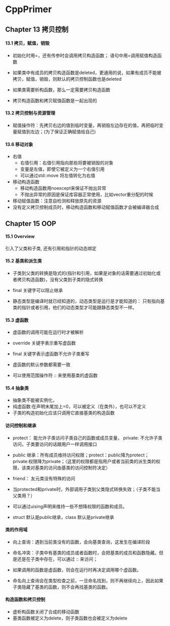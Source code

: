 # CppPrimer

## Chapter 13 拷贝控制

#### 13.1 拷贝，赋值，销毁
* 初始化时用=，还有传参时会调用拷贝构造函数； 语句中用=调用赋值构造函数

* 如果类中有成员的拷贝构造函数是deleted，更通用的说，如果有成员不能被拷贝，赋值，销毁，则默认的拷贝控制函数也是deleted

* 如果类需要析构函数，那么一定需要拷贝构造函数

* 拷贝构造函数和拷贝赋值函数是一起出现的


#### 13.2 拷贝控制与资源管理

* 赋值操作符：先拷贝右边的值到临时变量，再销毁左边存在的值，再把临时变量赋值到左边；(为了保证正确赋值给自己)

#### 13.6 移动对象
* 右值
    * 右值引用：右值引用指向那些将要被销毁的对象
    * 变量是左值，即使它被定义为一个右值引用
    * 可以通过std::move 将左值转化为右值
* 移动构造函数
    * 移动构造函数用noexcept来保证不抛出异常
    * 不抛出异常的原因是保证库容器正常使用，比如vector重分配的时候
* 移动赋值函数：注意自检测和释放原先的资源
* 没有定义拷贝控制成员时，移动构造函数和移动赋值函数才会被编译器合成




## Chapter 15 OOP

#### 15.1 Overview

引入了父类和子类,
还有引用和指针的动态绑定

#### 15.2 基类和派生类

* 子类到父类的转换是隐式的(指针和引用，如果是对象的话需要通过初始化或者拷贝构造函数)，没有父类到子类的隐式转换

* final 关键字可以阻止继承

* 静态类型是编译时就已经知道的，动态类型是运行是才能知道的：
只有指向基类的指针或者引用，他们的动态类型才可能跟静态类型不一样。

#### 15.3 虚函数

* 虚函数的调用可能在运行时才被解析

* override 关键字表示重写虚函数

* final 关键字表示虚函数不允许子类重写
* 虚函数的默认参数都需要一致

* 可以使用范围操作符 :: 来使用基类的虚函数

#### 15.4 抽象类

* 抽象类不能被实例化，
* 纯虚函数:在声明末尾加上=0，可以被定义（在类外），也可以不定义
* 子类的构造初始化应该只调用它直接基类的构造函数

#### 访问控制和继承

* protect： 能允许子类访问子类自己的函数或成员变量， private: 不允许子类访问，子类要访问的话跟用户一样调用接口

* public 继承：所有成员维持访问权限；protect：public降为protect；private:权限降为private；（这里的权限都是指用户或者当前类的派生类的权限，该类对基类的访问由基类的访问控制符决定）
* friend： 友元类没有特殊的访问

* 当protected和private时，外部调用子类到父类隐式转换失效；（子类不能当父类用？）
* 可以通过uising声明来维持一些不想降权限的函数和成员。

* struct 默认是public继承，class 默认是private继承

#### 类的作用域

* 向上查询：遇到当前类没有的函数，会向基类查询，这发生在编译阶段

* 命名冲突：子类中有基类的成员或者函数时，会把基类的成员和函数隐藏。但是还是在子类中存在，可以通过 :: 来访问；

* 如果调用的函数是虚函数，则会在运行时再决定调用哪个虚函数。

* 命名向上查询会在类型检查之前，一旦命名找到，则不再继续向上，因此如果子类隐藏了基类的函数，则不会再找基类的函数。

#### 构造函数和拷贝控制

* 虚析构函数关闭了合成的移动函数
* 基类函数被定义为delete，则子类函数也会被定义为delete



